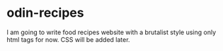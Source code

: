 # odin-recipes

I am going to write food recipes website with a brutalist style using only html tags for now. CSS will be added later.
